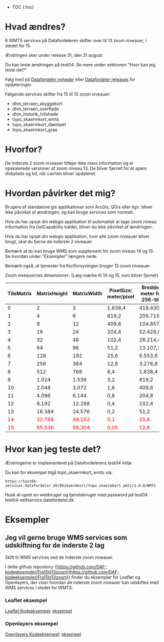 * TOC
{:toc}

# Hvad ændres?
6 WMTS services på Datafordeleren skifter over til 13 zoom niveauer, i stedet for 15.

Ændringen sker under release 31, den 31 august.

Du kan teste ændringen på test04. Se mere under sektionen "Hvor kan jeg teste det?"

Følg med på [Datafordeler nyheder](https://datafordeler.dk/artikler/nyheder/) eller [Datafordeler releases](https://datafordeler.dk/drift/releases) for opdateringer.

Følgende services skifter fra 15 til 13 zoom niveauer:

* dhm_terraen_skyggekort
* dhm_terraen_overflade
* dhm_historik_hillshade
* topo_skaermkort_wmts
* topo_skaermkort_daempet
* topo_skaermkort_graa

# Hvorfor?
De inderste 2 zoom niveauer tilføjer ikke mere information og er opskalerede versioner af zoom niveau 13. De bliver fjernet for at spare diskplads og tid, når cachen bliver opdateret.

# Hvordan påvirker det mig?
Brugere af standalone gis applikationer som ArcGis, QGis eller lign. bliver ikke påvirket af ændringen, og kan bruge services som normalt.

Hvis du har opsat din webgis applikation til automatisk at tage zoom niveau information fra GetCapability kaldet, bliver du ikke påvirket af ændringen.

Hvis du har opsat din webgis applikation, hvor alle zoom niveauer bliver brugt, skal du fjerne de inderste 2 niveauer.

Bemærk at du kan bruge WMS som supplement for zoom niveau 14 og 15. Se hvordan under "Eksempler" længere nede.

Bemærk også, at tjenester fra Kortforsyningen bruger 13 zoom niveauer.

Zoom niveauernes dimensioner: (Læg mærke til 14 og 15, som bliver fjernet)

| TileMatrix | MatrixHeight | MatrixWidth | PixelSize: meter/pixel | Bredde i meter for 256-tile |
| --- | --- | --- | --- | --- |
| 0 | 2 | 3 | 1.638,4 | 419.430,4 |
| 1 | 4 | 6 | 819,2 | 209.715,2 |
| 2 | 8 | 12 | 409,6 | 104.857,6 |
| 3 | 16 | 24 | 204,8 | 52.428,8 |
| 4 | 32 | 48 | 102,4 | 26.214,4 |
| 5 | 64 | 96 | 51,2 | 13.107,2 |
| 6 | 128 | 192 | 25,6 | 6.553,6 |
| 7 | 256 | 384 | 12,8 | 3.276,8 |
| 8 | 512 | 768 | 6,4 | 1.638,4 |
| 9 | 1.024 | 1.536 | 3,2 | 819,2 |
| 10 | 2.048 | 3.072 | 1,6 | 409,6 |
| 11 | 4.096 | 6.144 | 0,8 | 204,8 |
| 12 | 8.192 | 12.288 | 0,4 | 102,4 |
| 13 | 16.384 | 24.576 | 0,2 | 51,2 |
| <span style="color:red">14</span> | <span style="color:red">32.768</span> | <span style="color:red">49.152</span> | <span style="color:red">0,1</span> | <span style="color:red">25,6</span> |
| <span style="color:red">15</span> | <span style="color:red">65.536</span> | <span style="color:red">98.304</span> | <span style="color:red">0,05</span> | <span style="color:red">12,8</span> |

# Hvor kan jeg teste det?
Ændringerne er implementeret på Datafordelerens test04 miljø.

Du kan for eksempel tilgå topo_skaermkort_wmts via:
```
https://test04-services.datafordeler.dk/DKskaermkort/topo_skaermkort_wmts/1.0.0/WMTS
```
Husk at opret en webbruger og tjenstebruger med password på test04 test04-selfservice.datafordeler.dk

# Eksempler

## Jeg vil gerne bruge WMS services som udskiftning for de inderste 2 lag
Skift til WMS services ved de inderste zoom niveauer.

I dette github repository ([https://github.com/DAF-kodeeksempler/Fra15til13zoom](https://github.com/DAF-kodeeksempler/Fra15til13zoom))
finder du eksempler for Leaflet og Openlayers, der viser hvordan de inderste zoom niveauer kan udskiftes med WMS services i stedet for WMTS.

### Leaflet eksempel
<span style="text-decoration: underline">Leaflet Kodeeksempel</span>: [eksempel](/examples/leaflet/example_wms_zoom.html)

### Openlayers eksempel
<span style="text-decoration: underline">Openlayers Kodeeksempel</span>: [eksempel](/examples/openlayers/example_wms_zoom.html)
